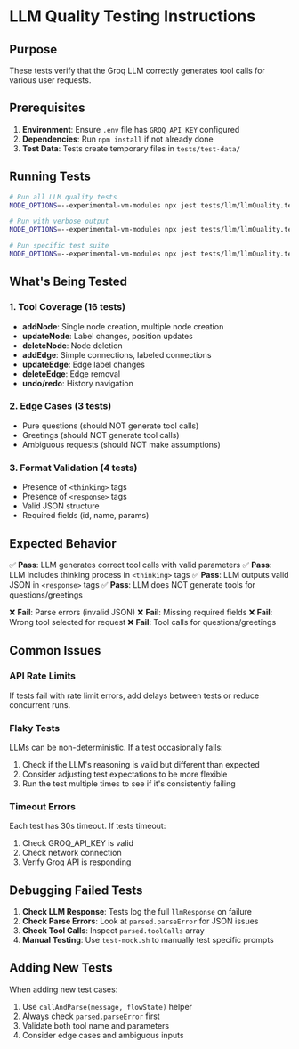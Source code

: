 # LLM Quality Testing Instructions

## Purpose
These tests verify that the Groq LLM correctly generates tool calls for various user requests.

## Prerequisites
1. **Environment**: Ensure `.env` file has `GROQ_API_KEY` configured
2. **Dependencies**: Run `npm install` if not already done
3. **Test Data**: Tests create temporary files in `tests/test-data/`

## Running Tests

```bash
# Run all LLM quality tests
NODE_OPTIONS=--experimental-vm-modules npx jest tests/llm/llmQuality.test.js

# Run with verbose output
NODE_OPTIONS=--experimental-vm-modules npx jest tests/llm/llmQuality.test.js --verbose

# Run specific test suite
NODE_OPTIONS=--experimental-vm-modules npx jest tests/llm/llmQuality.test.js -t "addNode tool"
```

## What's Being Tested

### 1. Tool Coverage (16 tests)
- **addNode**: Single node creation, multiple node creation
- **updateNode**: Label changes, position updates
- **deleteNode**: Node deletion
- **addEdge**: Simple connections, labeled connections
- **updateEdge**: Edge label changes
- **deleteEdge**: Edge removal
- **undo/redo**: History navigation

### 2. Edge Cases (3 tests)
- Pure questions (should NOT generate tool calls)
- Greetings (should NOT generate tool calls)
- Ambiguous requests (should NOT make assumptions)

### 3. Format Validation (4 tests)
- Presence of `<thinking>` tags
- Presence of `<response>` tags
- Valid JSON structure
- Required fields (id, name, params)

## Expected Behavior

✅ **Pass**: LLM generates correct tool calls with valid parameters
✅ **Pass**: LLM includes thinking process in `<thinking>` tags
✅ **Pass**: LLM outputs valid JSON in `<response>` tags
✅ **Pass**: LLM does NOT generate tools for questions/greetings

❌ **Fail**: Parse errors (invalid JSON)
❌ **Fail**: Missing required fields
❌ **Fail**: Wrong tool selected for request
❌ **Fail**: Tool calls for questions/greetings

## Common Issues

### API Rate Limits
If tests fail with rate limit errors, add delays between tests or reduce concurrent runs.

### Flaky Tests
LLMs can be non-deterministic. If a test occasionally fails:
1. Check if the LLM's reasoning is valid but different than expected
2. Consider adjusting test expectations to be more flexible
3. Run the test multiple times to see if it's consistently failing

### Timeout Errors
Each test has 30s timeout. If tests timeout:
1. Check GROQ_API_KEY is valid
2. Check network connection
3. Verify Groq API is responding

## Debugging Failed Tests

1. **Check LLM Response**: Tests log the full `llmResponse` on failure
2. **Check Parse Errors**: Look at `parsed.parseError` for JSON issues
3. **Check Tool Calls**: Inspect `parsed.toolCalls` array
4. **Manual Testing**: Use `test-mock.sh` to manually test specific prompts

## Adding New Tests

When adding new test cases:
1. Use `callAndParse(message, flowState)` helper
2. Always check `parsed.parseError` first
3. Validate both tool name and parameters
4. Consider edge cases and ambiguous inputs
